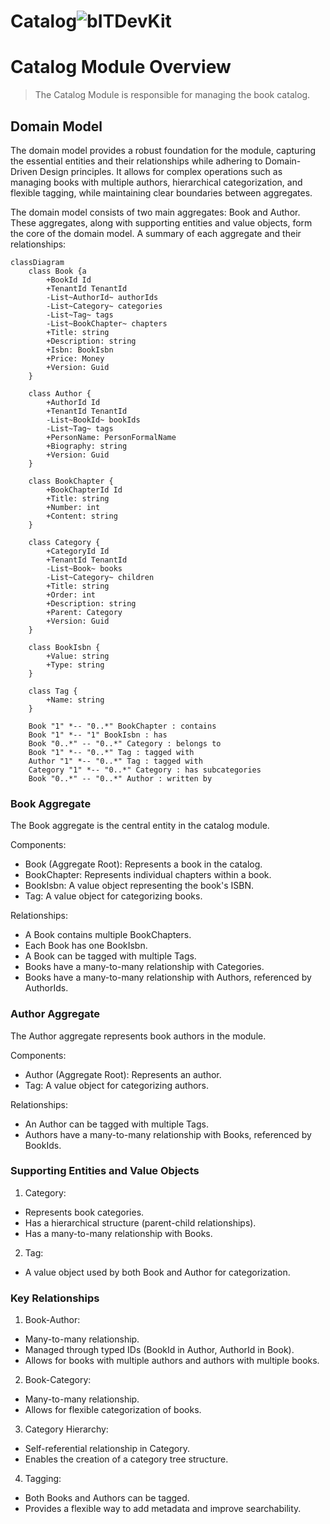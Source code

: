 Catalog![bITDevKit](https://raw.githubusercontent.com/bridgingIT/bITdevKit.Examples.BookFiesta/main/bITDevKit_Logo.png)
=====================================

# Catalog Module Overview

> The Catalog Module is responsible for managing the book catalog.

## Domain Model

The domain model provides a robust foundation for the module, capturing the essential entities and
their relationships while adhering to Domain-Driven Design principles. It allows for complex
operations such as managing books with multiple authors, hierarchical categorization, and flexible
tagging, while maintaining clear boundaries between aggregates.

The domain model consists of two main aggregates: Book and Author. These aggregates, along with
supporting entities and value objects, form the core of the domain model. A summary of each
aggregate and their relationships:

```mermaid
classDiagram
    class Book {a
        +BookId Id
        +TenantId TenantId
        -List~AuthorId~ authorIds
        -List~Category~ categories
        -List~Tag~ tags
        -List~BookChapter~ chapters
        +Title: string
        +Description: string
        +Isbn: BookIsbn
        +Price: Money
        +Version: Guid
    }

    class Author {
        +AuthorId Id
        +TenantId TenantId
        -List~BookId~ bookIds
        -List~Tag~ tags
        +PersonName: PersonFormalName
        +Biography: string
        +Version: Guid
    }

    class BookChapter {
        +BookChapterId Id
        +Title: string
        +Number: int
        +Content: string
    }

    class Category {
        +CategoryId Id
        +TenantId TenantId
        -List~Book~ books
        -List~Category~ children
        +Title: string
        +Order: int
        +Description: string
        +Parent: Category
        +Version: Guid
    }

    class BookIsbn {
        +Value: string
        +Type: string
    }

    class Tag {
        +Name: string
    }

    Book "1" *-- "0..*" BookChapter : contains
    Book "1" *-- "1" BookIsbn : has
    Book "0..*" -- "0..*" Category : belongs to
    Book "1" *-- "0..*" Tag : tagged with
    Author "1" *-- "0..*" Tag : tagged with
    Category "1" *-- "0..*" Category : has subcategories
    Book "0..*" -- "0..*" Author : written by
```

### Book Aggregate

The Book aggregate is the central entity in the catalog module.

Components:

- Book (Aggregate Root): Represents a book in the catalog.
- BookChapter: Represents individual chapters within a book.
- BookIsbn: A value object representing the book's ISBN.
- Tag: A value object for categorizing books.

Relationships:

- A Book contains multiple BookChapters.
- Each Book has one BookIsbn.
- A Book can be tagged with multiple Tags.
- Books have a many-to-many relationship with Categories.
- Books have a many-to-many relationship with Authors, referenced by AuthorIds.

### Author Aggregate

The Author aggregate represents book authors in the module.

Components:

- Author (Aggregate Root): Represents an author.
- Tag: A value object for categorizing authors.

Relationships:

- An Author can be tagged with multiple Tags.
- Authors have a many-to-many relationship with Books, referenced by BookIds.

### Supporting Entities and Value Objects

1. Category:

- Represents book categories.
- Has a hierarchical structure (parent-child relationships).
- Has a many-to-many relationship with Books.

2. Tag:

- A value object used by both Book and Author for categorization.

### Key Relationships

1. Book-Author:

- Many-to-many relationship.
- Managed through typed IDs (BookId in Author, AuthorId in Book).
- Allows for books with multiple authors and authors with multiple books.

2. Book-Category:

- Many-to-many relationship.
- Allows for flexible categorization of books.

3. Category Hierarchy:

- Self-referential relationship in Category.
- Enables the creation of a category tree structure.

4. Tagging:

- Both Books and Authors can be tagged.
- Provides a flexible way to add metadata and improve searchability.